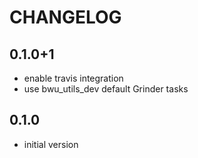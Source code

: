 # CHANGELOG

## 0.1.0+1
- enable travis integration
- use bwu_utils_dev default Grinder tasks
 
## 0.1.0
- initial version
